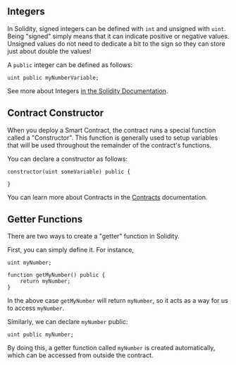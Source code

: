## Integers

In Solidity, signed integers can be defined with `int` and unsigned with `uint`. Being "signed" simply means that it can indicate positive or negative values. Unsigned values do not need to dedicate a bit to the sign so they can store just about double the values! 

A `public` integer can be defined as follows:

```
uint public myNumberVariable;
```

See more about Integers [in the Solidity Documentation](https://solidity.readthedocs.io/en/latest/types.html#integers).

## Contract Constructor

When you deploy a Smart Contract, the contract runs a special function called a "Constructor". This function is generally used to setup variables that will be used throughout the remainder of the contract's functions. 

You can declare a constructor as follows:

```
constructor(uint someVariable) public {

}
```

You can learn more about Contracts in the [Contracts](https://solidity.readthedocs.io/en/latest/contracts.html) documentation.

## Getter Functions

There are two ways to create a "getter" function in Solidity. 

First, you can simply define it. For instance,

```
uint myNumber;

function getMyNumber() public {
    return myNumber;
}
```

In the above case `getMyNumber` will return `myNumber`, so it acts as a way for us to access `myNumber`.

Similarly, we can declare `myNumber` public:

```
uint public myNumber;
```

By doing this, a getter function called `myNumber` is created automatically, which can be accessed from outside the contract.